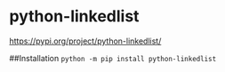 # python-linkedlist

https://pypi.org/project/python-linkedlist/

##Installation
`python -m pip install python-linkedlist`

